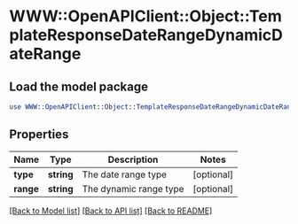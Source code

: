 # WWW::OpenAPIClient::Object::TemplateResponseDateRangeDynamicDateRange

## Load the model package
```perl
use WWW::OpenAPIClient::Object::TemplateResponseDateRangeDynamicDateRange;
```

## Properties
Name | Type | Description | Notes
------------ | ------------- | ------------- | -------------
**type** | **string** | The date range type | [optional] 
**range** | **string** | The dynamic range type | [optional] 

[[Back to Model list]](../README.md#documentation-for-models) [[Back to API list]](../README.md#documentation-for-api-endpoints) [[Back to README]](../README.md)


